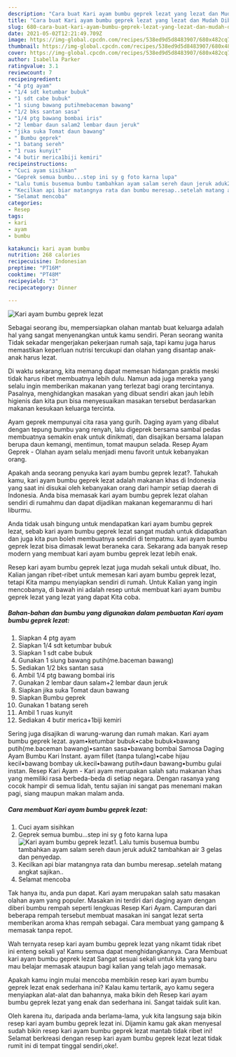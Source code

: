 ```yaml
---
description: "Cara buat Kari ayam bumbu geprek lezat yang lezat dan Mudah Dibuat"
title: "Cara buat Kari ayam bumbu geprek lezat yang lezat dan Mudah Dibuat"
slug: 680-cara-buat-kari-ayam-bumbu-geprek-lezat-yang-lezat-dan-mudah-dibuat
date: 2021-05-02T12:21:49.709Z
image: https://img-global.cpcdn.com/recipes/538ed9d5d8483907/680x482cq70/kari-ayam-bumbu-geprek-lezat-foto-resep-utama.jpg
thumbnail: https://img-global.cpcdn.com/recipes/538ed9d5d8483907/680x482cq70/kari-ayam-bumbu-geprek-lezat-foto-resep-utama.jpg
cover: https://img-global.cpcdn.com/recipes/538ed9d5d8483907/680x482cq70/kari-ayam-bumbu-geprek-lezat-foto-resep-utama.jpg
author: Isabella Parker
ratingvalue: 3.1
reviewcount: 7
recipeingredient:
- "4 ptg ayam"
- "1/4 sdt ketumbar bubuk"
- "1 sdt cabe bubuk"
- "1 siung bawang putihmebaceman bawang"
- "1/2 bks santan sasa"
- "1/4 ptg bawang bombai iris"
- "2 lembar daun salam2 lembar daun jeruk"
- "jika suka Tomat daun bawang"
- " Bumbu geprek"
- "1 batang sereh"
- "1 ruas kunyit"
- "4 butir merica1biji kemiri"
recipeinstructions:
- "Cuci ayam sisihkan"
- "Geprek semua bumbu...step ini sy g foto karna lupa"
- "Lalu tumis busemua bumbu tambahkan ayam salam sereh daun jeruk aduk2 tambahkan air 3 gelas dan penyedap."
- "Kecilkan api biar matangnya rata dan bumbu meresap..setelah matang angkat sajikan.."
- "Selamat mencoba"
categories:
- Resep
tags:
- kari
- ayam
- bumbu

katakunci: kari ayam bumbu 
nutrition: 268 calories
recipecuisine: Indonesian
preptime: "PT16M"
cooktime: "PT48M"
recipeyield: "3"
recipecategory: Dinner

---
```



![Kari ayam bumbu geprek lezat](https://img-global.cpcdn.com/recipes/538ed9d5d8483907/680x482cq70/kari-ayam-bumbu-geprek-lezat-foto-resep-utama.jpg)

Sebagai seorang ibu, mempersiapkan olahan mantab buat keluarga adalah hal yang sangat menyenangkan untuk kamu sendiri. Peran seorang  wanita Tidak sekadar mengerjakan pekerjaan rumah saja, tapi kamu juga harus memastikan keperluan nutrisi tercukupi dan olahan yang disantap anak-anak harus lezat.

Di waktu  sekarang, kita memang dapat memesan hidangan praktis meski tidak harus ribet membuatnya lebih dulu. Namun ada juga mereka yang selalu ingin memberikan makanan yang terlezat bagi orang tercintanya. Pasalnya, menghidangkan masakan yang dibuat sendiri akan jauh lebih higienis dan kita pun bisa menyesuaikan masakan tersebut berdasarkan makanan kesukaan keluarga tercinta. 

Ayam geprek mempunyai cita rasa yang gurih. Daging ayam yang dibalut dengan tepung bumbu yang renyah, lalu digeprek bersama sambal pedas membuatnya semakin enak untuk dinikmati, dan disajikan bersama lalapan berupa daun kemangi, mentimun, tomat maupun selada. Resep Ayam Geprek - Olahan ayam selalu menjadi menu favorit untuk kebanyakan orang.

Apakah anda seorang penyuka kari ayam bumbu geprek lezat?. Tahukah kamu, kari ayam bumbu geprek lezat adalah makanan khas di Indonesia yang saat ini disukai oleh kebanyakan orang dari hampir setiap daerah di Indonesia. Anda bisa memasak kari ayam bumbu geprek lezat olahan sendiri di rumahmu dan dapat dijadikan makanan kegemaranmu di hari liburmu.

Anda tidak usah bingung untuk mendapatkan kari ayam bumbu geprek lezat, sebab kari ayam bumbu geprek lezat sangat mudah untuk didapatkan dan juga kita pun boleh membuatnya sendiri di tempatmu. kari ayam bumbu geprek lezat bisa dimasak lewat beraneka cara. Sekarang ada banyak resep modern yang membuat kari ayam bumbu geprek lezat lebih enak.

Resep kari ayam bumbu geprek lezat juga mudah sekali untuk dibuat, lho. Kalian jangan ribet-ribet untuk memesan kari ayam bumbu geprek lezat, tetapi Kita mampu menyiapkan sendiri di rumah. Untuk Kalian yang ingin mencobanya, di bawah ini adalah resep untuk membuat kari ayam bumbu geprek lezat yang lezat yang dapat Kita coba.

<!--inarticleads1-->

##### Bahan-bahan dan bumbu yang digunakan dalam pembuatan Kari ayam bumbu geprek lezat:

1. Siapkan 4 ptg ayam
1. Siapkan 1/4 sdt ketumbar bubuk
1. Siapkan 1 sdt cabe bubuk
1. Gunakan 1 siung bawang putih(me.baceman bawang)
1. Sediakan 1/2 bks santan sasa
1. Ambil 1/4 ptg bawang bombai iris
1. Gunakan 2 lembar daun salam+2 lembar daun jeruk
1. Siapkan jika suka Tomat daun bawang
1. Siapkan  Bumbu geprek
1. Gunakan 1 batang sereh
1. Ambil 1 ruas kunyit
1. Sediakan 4 butir merica+1biji kemiri


Sering juga disajikan di warung-warung dan rumah makan. Kari ayam bumbu geprek lezat. ayam•ketumbar bubuk•cabe bubuk•bawang putih(me.baceman bawang)•santan sasa•bawang bombai Samosa Daging Ayam Bumbu Kari Instant. ayam fillet (tanpa tulang)•cabe hijau kecil•bawang bombay uk.kecil•bawang putih•daun bawang•bumbu gulai instan. Resep Kari Ayam - Kari ayam merupakan salah satu makanan khas yang memiliki rasa berbeda-beda di setiap negara. Dengan rasanya yang cocok hampir di semua lidah, tentu sajian ini sangat pas menemani makan pagi, siang maupun makan malam anda. 

<!--inarticleads2-->

##### Cara membuat Kari ayam bumbu geprek lezat:

1. Cuci ayam sisihkan
1. Geprek semua bumbu...step ini sy g foto karna lupa
<img src="https://img-global.cpcdn.com/steps/840ad9416c21f3ec/160x128cq70/kari-ayam-bumbu-geprek-lezat-langkah-memasak-2-foto.jpg" alt="Kari ayam bumbu geprek lezat">1. Lalu tumis busemua bumbu tambahkan ayam salam sereh daun jeruk aduk2 tambahkan air 3 gelas dan penyedap.
1. Kecilkan api biar matangnya rata dan bumbu meresap..setelah matang angkat sajikan..
1. Selamat mencoba


Tak hanya itu, anda pun dapat. Kari ayam merupakan salah satu masakan olahan ayam yang populer. Masakan ini terdiri dari daging ayam dengan diberi bumbu rempah seperti lengkuas Resep Kari Ayam. Campuran dari beberapa rempah tersebut membuat masakan ini sangat lezat serta memberikan aroma khas rempah sebagai. Cara membuat yang gampang &amp; memasak tanpa repot. 

Wah ternyata resep kari ayam bumbu geprek lezat yang nikamt tidak ribet ini enteng sekali ya! Kamu semua dapat menghidangkannya. Cara Membuat kari ayam bumbu geprek lezat Sangat sesuai sekali untuk kita yang baru mau belajar memasak ataupun bagi kalian yang telah jago memasak.

Apakah kamu ingin mulai mencoba membikin resep kari ayam bumbu geprek lezat enak sederhana ini? Kalau kamu tertarik, ayo kamu segera menyiapkan alat-alat dan bahannya, maka bikin deh Resep kari ayam bumbu geprek lezat yang enak dan sederhana ini. Sangat taidak sulit kan. 

Oleh karena itu, daripada anda berlama-lama, yuk kita langsung saja bikin resep kari ayam bumbu geprek lezat ini. Dijamin kamu gak akan menyesal sudah bikin resep kari ayam bumbu geprek lezat mantab tidak ribet ini! Selamat berkreasi dengan resep kari ayam bumbu geprek lezat lezat tidak rumit ini di tempat tinggal sendiri,oke!.

